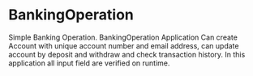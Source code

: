 # BankingOperation
Simple Banking Operation. BankingOperation Application Can create Account with unique account number and email address, can update account by deposit and withdraw and check transaction history. In this application all input field are verified on runtime. 
